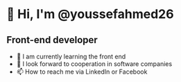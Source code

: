 # 👋 Hi, I'm @youssefahmed26
## Front-end developer
- 🌱 I am currently learning the front end
- 💞️ I look forward to cooperation in software companies
- 📫 How to reach me via LinkedIn or Facebook

<!---
youssefahmed26/youssefahmed26 is a ✨ special ✨ repository because its `README.md` (this file) appears on your GitHub profile.
You can click the Preview link to take a look at your changes.
--->
